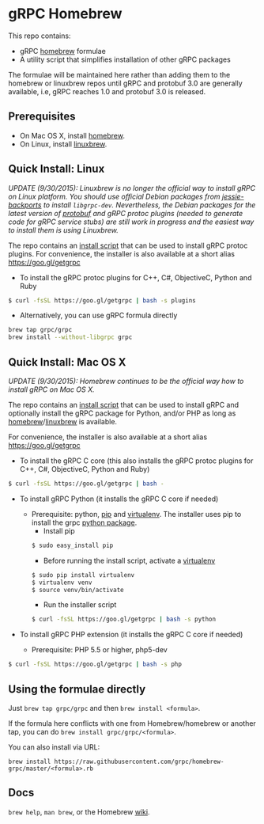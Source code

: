 # gRPC Homebrew

This repo contains:
- gRPC [homebrew][] formulae
- A utility script that simplifies installation of other gRPC packages

The formulae will be maintained here rather than adding them to the homebrew or
linuxbrew repos until gRPC and protobuf 3.0 are generally available, i.e, gRPC
reaches 1.0 and protobuf 3.0 is released.

Prerequisites
-------------

- On Mac OS X, install [homebrew][].
- On Linux, install [linuxbrew][].

Quick Install: Linux
--------------------

_UPDATE (9/30/2015): Linuxbrew is no longer the official way to install gRPC
on Linux platform. You should use official Debian packages from [jessie-backports][]
to install `libgrpc-dev`. Nevertheless, the Debian packages for the latest version
of [protobuf][] and gRPC protoc plugins (needed to generate code for gRPC service stubs) are still work in progress and the easiest way to install them is using Linuxbrew._

The repo contains an [install script][] that can be used to install gRPC protoc plugins.
For convenience, the installer is also available at a short alias
https://goo.gl/getgrpc

- To install the gRPC protoc plugins for C++, C#, ObjectiveC, Python and Ruby
```sh
$ curl -fsSL https://goo.gl/getgrpc | bash -s plugins
```

- Alternatively, you can use gRPC formula directly
```sh
brew tap grpc/grpc
brew install --without-libgrpc grpc
```

Quick Install: Mac OS X
-----------------------

_UPDATE (9/30/2015): Homebrew continues to be the official way how to install
gRPC on Mac OS X._

The repo contains an [install script][] that can be used to install gRPC and
optionally install the gRPC package for Python, and/or PHP as long as
[homebrew][]/[linuxbrew][] is available.

For convenience, the installer is also available at a short alias
https://goo.gl/getgrpc

- To install the gRPC C core (this also installs the gRPC protoc plugins for C++, C#, ObjectiveC, Python and Ruby)
```sh
$ curl -fsSL https://goo.gl/getgrpc | bash -
```
- To install gRPC Python (it installs the gRPC C core if needed)
  - Prerequisite: python, [pip][] and [virtualenv][]. The installer uses pip to install
    the grpc [python package][].
    - Install pip
    ```sh
    $ sudo easy_install pip
    ```
    - Before running the install script, activate a [virtualenv][]
    ```sh
    $ sudo pip install virtualenv
    $ virtualenv venv
    $ source venv/bin/activate
    ```
    - Run the installer script
    ```sh
    $ curl -fsSL https://goo.gl/getgrpc | bash -s python
    ```

- To install gRPC PHP extension (it installs the gRPC C core if needed)
  - Prerequisite: PHP 5.5 or higher, php5-dev
```sh
$ curl -fsSL https://goo.gl/getgrpc | bash -s php
```

Using the formulae directly
---------------------------
Just `brew tap grpc/grpc` and then `brew install <formula>`.

If the formula here conflicts with one from Homebrew/homebrew or another tap, you
can do `brew install grpc/grpc/<formula>`.

You can also install via URL:

```
brew install https://raw.githubusercontent.com/grpc/homebrew-grpc/master/<formula>.rb
```

Docs
----
`brew help`, `man brew`, or the Homebrew [wiki][].

[wiki]:http://wiki.github.com/Homebrew/homebrew
[homebrew]:http://brew.sh
[linuxbrew]:https://github.com/Homebrew/linuxbrew
[jessie-backports]:http://backports.debian.org/Instructions/
[protobuf]:https://github.com/google/protobuf/releases
[install script]:https://raw.githubusercontent.com/grpc/homebrew-grpc/master/scripts/install
[virtualenv]: https://virtualenv.pypa.io/en/latest/
[nvm]: https://github.com/creationix/nvm
[rvm]: https://rvm.io
[python package]: https://pypi.python.org/pypi/grpcio
[pip]: https://pip.pypa.io/en/latest/installing.html

